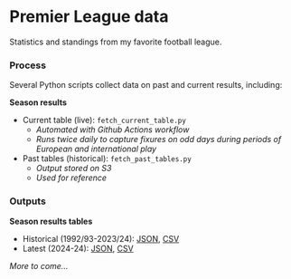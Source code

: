 # Premier League data
Statistics and standings from my favorite football league. 

### Process

Several Python scripts collect data on past and current results, including: 

**Season results**
- Current table (live): `fetch_current_table.py`
    - *Automated with Github Actions workflow* 
    - *Runs twice daily to capture fixures on odd days during periods of European and international play* 
- Past tables (historical): `fetch_past_tables.py`
    - *Output stored on S3*
    - *Used for reference*

### Outputs

**Season results tables**
- Historical (1992/93-2023/24): [JSON](https://stilesdata.com/football/table/epl_table_past.json), [CSV](https://stilesdata.com/football/table/epl_table_past.csv)
- Latest (2024-24): [JSON](), [CSV]()




*More to come...*